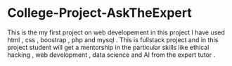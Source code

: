 # College-Project-AskTheExpert
This is the my first project on web developement in this project I have used html , css , boostrap , php and mysql . This is fullstack project and in this project 
student will get a mentorship in the particular skills like ethical hacking , web development , data science and AI from the expert tutor . 
